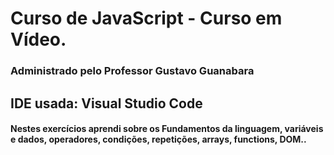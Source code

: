 <h1>Curso de JavaScript - Curso em Vídeo.</h1>
<h3>Administrado pelo Professor Gustavo Guanabara <h3>
<h2>IDE usada: Visual Studio Code </h2>
<h4>Nestes exercícios aprendi sobre os Fundamentos da linguagem, variáveis e dados, operadores, condições, repetições, arrays, functions, DOM.. </h4>
